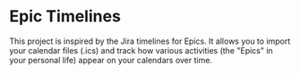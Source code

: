 # Epic Timelines

This project is inspired by the Jira timelines for Epics. It allows you to import your calendar files (.ics) and track how various activities (the "Epics" in your personal life) appear on your calendars over time.
